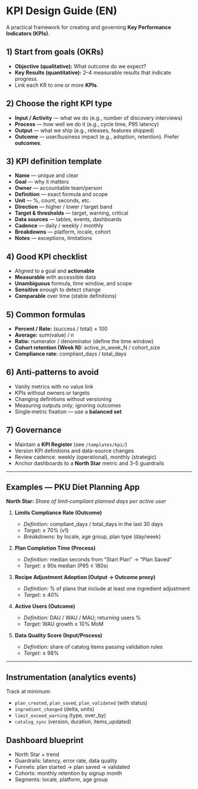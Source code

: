 # KPI Design Guide (EN)

A practical framework for creating and governing **Key Performance Indicators (KPIs)**.

## 1) Start from goals (OKRs)
- **Objective (qualitative):** What outcome do we expect?
- **Key Results (quantitative):** 2–4 measurable results that indicate progress.
- Link each KR to one or more **KPIs**.

## 2) Choose the right KPI type
- **Input / Activity** — what we do (e.g., number of discovery interviews)
- **Process** — how well we do it (e.g., cycle time, P95 latency)
- **Output** — what we ship (e.g., releases, features shipped)
- **Outcome** — user/business impact (e.g., adoption, retention). Prefer **outcomes**.

## 3) KPI definition template
- **Name** — unique and clear
- **Goal** — why it matters
- **Owner** — accountable team/person
- **Definition** — exact formula and scope
- **Unit** — %, count, seconds, etc.
- **Direction** — higher / lower / target band
- **Target & thresholds** — target, warning, critical
- **Data sources** — tables, events, dashboards
- **Cadence** — daily / weekly / monthly
- **Breakdowns** — platform, locale, cohort
- **Notes** — exceptions, limitations

## 4) Good KPI checklist
- Aligned to a goal and **actionable**
- **Measurable** with accessible data
- **Unambiguous** formula, time window, and scope
- **Sensitive** enough to detect change
- **Comparable** over time (stable definitions)

## 5) Common formulas
- **Percent / Rate:** (success / total) × 100
- **Average:** sum(value) / n
- **Ratio:** numerator / denominator (define the time window)
- **Cohort retention (Week N):** active_in_week_N / cohort_size
- **Compliance rate:** compliant_days / total_days

## 6) Anti‑patterns to avoid
- Vanity metrics with no value link
- KPIs without owners or targets
- Changing definitions without versioning
- Measuring outputs only; ignoring outcomes
- Single‑metric fixation — use a **balanced set**

## 7) Governance
- Maintain a **KPI Register** (see `/templates/kpi/`)
- Version KPI definitions and data-source changes
- Review cadence: weekly (operational), monthly (strategic)
- Anchor dashboards to a **North Star** metric and 3–5 guardrails

---

## Examples — PKU Diet Planning App

**North Star:** *Share of limit‑compliant planned days per active user*

1. **Limits Compliance Rate (Outcome)**
   - *Definition:* compliant_days / total_days in the last 30 days
   - *Target:* ≥ 70% (v1)
   - *Breakdowns:* by locale, age group, plan type (day/week)

2. **Plan Completion Time (Process)**
   - *Definition:* median seconds from “Start Plan” → “Plan Saved”
   - *Target:* ≤ 90s median (P95 ≤ 180s)

3. **Recipe Adjustment Adoption (Output → Outcome proxy)**
   - *Definition:* % of plans that include at least one ingredient adjustment
   - *Target:* ≥ 40%

4. **Active Users (Outcome)**
   - *Definition:* DAU / WAU / MAU; returning users %
   - *Target:* WAU growth ≥ 10% MoM

5. **Data Quality Score (Input/Process)**
   - *Definition:* share of catalog items passing validation rules
   - *Target:* ≥ 98%

---

## Instrumentation (analytics events)
Track at minimum:
- `plan_created`, `plan_saved`, `plan_validated` (with status)
- `ingredient_changed` (delta, units)
- `limit_exceed_warning` (type, over_by)
- `catalog_sync` (version, duration, items_updated)

## Dashboard blueprint
- North Star + trend
- Guardrails: latency, error rate, data quality
- Funnels: plan started → plan saved → validated
- Cohorts: monthly retention by signup month
- Segments: locale, platform, age group
